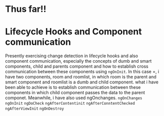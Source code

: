 
# Thus far!!
# Lifecycle Hooks and Component communication
Presently exercising change detection in lifecycle hooks and also component communication, especially the concepts of dumb and smart components, child and parents component and how to establish cross communication between these components using `ngOnInit`. In this case =, i have two components, room and roomlist, in which room is the parent and smart component and roomlist is a dumb and child component. what i have been able to achieve is to establish communication between these components in which child component passes the data to the parent componet. Meanwhile, i have also used ngOnchanges. 
`ngOnChanges`
`ngOnInit`
`ngDoCheck`
`ngAfterContentinit`
`ngAfterConntentChecked`
`ngAfterViewInit`
`ngOnDestroy`

